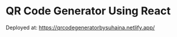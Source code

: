 # QR Code Generator Using React

Deployed at:
https://qrcodegeneratorbysuhaina.netlify.app/


 
 
 

